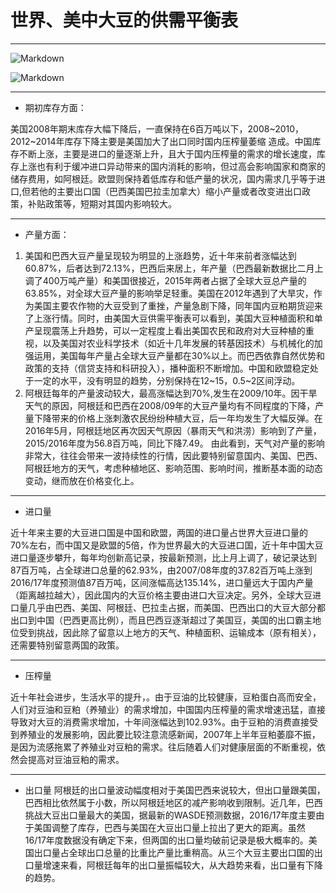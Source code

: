 ﻿#  世界、美中大豆的供需平衡表

---
![Markdown](http://i1.piimg.com/1949/5b58ad8ac7d5997d.png)

![Markdown](http://i1.piimg.com/1949/5f24fbdf9a097553.png)


----------


 - 期初库存方面：

美国2008年期末库存大幅下降后，一直保持在6百万吨以下，2008~2010，2012~2014年库存下降主要是美国加大了出口同时国内压榨量萎缩 造成。中国库存不断上涨，主要是进口的量逐渐上升，且大于国内压榨量的需求的增长速度，库存上涨也有利于缓冲进口异动带来的国内消耗的影响，但过高会影响国家和商家的储存费用，如阿根廷。欧盟则保持着低库存和低产量的状况，国内需求几乎等于进口,但若他的主要出口国（巴西美国巴拉圭加拿大）缩小产量或者改变进出口政策，补贴政策等，短期对其国内影响较大。


----------
 - 产量方面：
 1. 美国和巴西大豆产量呈现较为明显的上涨趋势，近十年来前者涨幅达到60.87%，后者达到72.13%，巴西后来居上，年产量（巴西最新数据比二月上调了400万吨产量）和美国很接近，2015年两者占据了全球大豆总产量的63.85%，对全球大豆产量的影响举足轻重。美国在2012年遇到了大旱灾，作为美国主要农作物的大豆受到了重挫，产量急剧下降，同年国内豆粕期货迎来了上涨行情。同时，由美国大豆供需平衡表可以看到，美国大豆种植面积和单产呈现震荡上升趋势，可以一定程度上看出美国农民和政府对大豆种植的重视，以及美国对农业科学技术（如近十几年发展的转基因技术）与机械化的加强运用，美国每年产量占全球大豆产量都在30%以上。而巴西依靠自然优势和政策的支持（信贷支持和科研投入），播种面积不断增加。中国和欧盟稳定处于一定的水平，没有明显的趋势，分别保持在12~15，0.5~2区间浮动。
 2. 阿根廷每年的产量波动较大，最高涨幅达到70%,发生在2009/10年。因干旱天气的原因，阿根廷和巴西在2008/09年的大豆产量均有不同程度的下降，产量下降带来的价格上涨刺激农民纷纷种植大豆，后一年均发生了大幅反弹。在2016年5月，阿根廷地区再次因天气原因（暴雨天气和洪涝）影响到了产量，2015/2016年度为56.8百万吨，同比下降7.49。
由此看到，天气对产量的影响非常大，往往会带来一波持续性的行情，因此要特别留意国内、美国、巴西、阿根廷地方的天气，考虑种植地区、影响范围、影响时间，推断基本面的动态变动，继而放在价格变化上。

----------


 - 进口量

近十年来主要的大豆进口国是中国和欧盟，两国的进口量占世界大豆进口量的70%左右，而中国又是欧盟的5倍，作为世界最大的大豆进口国，近十年中国大豆进口量逐步攀升，每年均创新高记录，按最新预测，比上月上调了，破记录达到87百万吨，占全球进口总量的62.93%，由2007/08年度的37.82百万吨上涨到2016/17年度预测值87百万吨，区间涨幅高达135.14%，进口量远大于国内产量（距离越拉越大），因此国内的大豆价格主要由进口大豆决定。另外，全球大豆进口量几乎由巴西、美国、阿根廷、巴拉圭占据，而美国、巴西出口的大豆大部分都出口到中国（巴西更高比例），而且巴西豆逐渐超过了美国豆，美国的出口霸主地位受到挑战，因此除了留意以上地方的天气、种植面积、运输成本（原有相关），还需要特别留意两国的政策。

---

 - 压榨量

近十年社会进步，生活水平的提升，。由于豆油的比较健康，豆粕蛋白高而安全，人们对豆油和豆粕（养殖业）的需求增加，中国国内压榨量的需求增速迅猛，直接导致对大豆的消费需求增加，十年间涨幅达到102.93%。由于豆粕的消费直接受到养殖业的发展影响，因此要比较注意流感新闻，2007年上半年豆粕萎靡不振，是因为流感拖累了养殖业对豆粕的需求。往后随着人们对健康层面的不断重视，依然会提高对豆油豆粕的需求。

----------

 - 出口量
阿根廷的出口量波动幅度相对于美国巴西来说较大，但出口量跟美国，巴西相比依然属于小数，所以阿根廷地区的减产影响收到限制。近几年，巴西挑战大豆出口量最大的美国，据最新的WASDE预测数据，2016/17年度主要由于美国调整了库存，巴西与美国在大豆出口量上拉出了更大的距离。虽然16/17年度数据没有确定下来，但两国的出口量均破前记录是极大概率的。美国出口量占全球出口总量的比重比产量比重稍高。从三个大豆主要出口国的出口量增速来看，阿根廷每年的出口量振幅较大，从大趋势来看，出口量有下降的趋势。